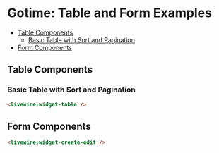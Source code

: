 # Gotime: Table and Form Examples

- [Table Components](#table-components)
    - [Basic Table with Sort and Pagination](#basic-table-with-sort-and-pagination)
- [Form Components](#form-components)

## Table Components

### Basic Table with Sort and Pagination

```html +parse
<livewire:widget-table />
```

## Form Components

```html +parse
<livewire:widget-create-edit />
```

